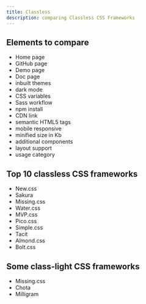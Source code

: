 ```yaml
---
title: Classless
description: comparing Classless CSS Frameworks
---
```

## Elements to compare

- Home page
- GitHub page
- Demo page
- Doc page
- inbuilt themes
- dark mode
- CSS variables
- Sass workflow
- npm install
- CDN link
- semantic HTML5 tags
- mobile responsive
- minified size in Kb
- additional components
- layout support
- usage category

## Top 10 classless CSS frameworks

- New.css
- Sakura
- Missing.css
- Water.css
- MVP.css
- Pico.css
- Simple.css
- Tacit
- Almond.css
- Bolt.css

## Some class-light CSS frameworks

- Missing.css
- Chota
- Milligram